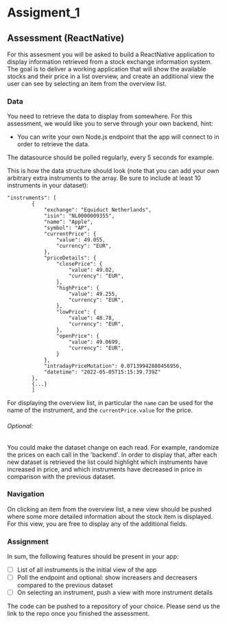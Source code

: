 # Assigment_1

## Assessment (ReactNative)

For this assesment you will be asked to build a ReactNative application to display information retrieved from a stock exchange information system. The goal is to deliver a working application that will show the available stocks and their price in a list overview, and create an additional view the user can see by selecting an item from the overview list.

### Data

You need to retrieve the data to display from somewhere. For this assessment, we would like you to serve through your own backend, hint:

- You can write your own Node.js endpoint that the app will connect to in order to retrieve the data.

The datasource should be polled regularly, every 5 seconds for example.

This is how the data structure should look (note that you can add your own arbitrary extra instruments to the array. Be sure to include at least 10 instruments in your dataset):

```
"instruments": [
        {
            "exchange": "Equiduct Netherlands",
            "isin": "NL0000009355",
            "name": "Apple",
            "symbol": "AP",
            "currentPrice": {
                "value": 49.055,
                "currency": "EUR",
            },
            "priceDetails": {
                "closePrice": {
                    "value": 49.02,
                    "currency": "EUR",
                },
                "highPrice": {
                    "value": 49.255,
                    "currency": "EUR",
                },
                "lowPrice": {
                    "value": 48.78,
                    "currency": "EUR",
                },
                "openPrice": {
                    "value": 49.0699,
                    "currency": "EUR",
                }
            },
            "intradayPriceMutation": 0.07139942880456956,
            "datetime": "2022-05-05T15:15:39.739Z"
        },
        {...}
        ]
```

For displaying the overview list, in particular the `name` can be used for the name of the instrument, and the `currentPrice.value` for the price.

###### Optional:
You could make the dataset change on each read. For example, randomize the prices on each call in the 'backend'. In order to display that, after each new dataset is retrieved the list could highlight which instruments have increased in price, and which instruments have decreased in price in comparison with the previous dataset.

### Navigation
On clicking an item from the overview list, a new view should be pushed where some more detailed information about the stock item is displayed. For this view, you are free to display any of the additional fields.

### Assignment
In sum, the following features should be present in your app:

- [ ] List of all instruments is the initial view of the app
- [ ] Poll the endpoint and optional: show increasers and decreasers compared to the previous dataset
- [ ] On selecting an instrument, push a view with more instrument details

The code can be pushed to a repository of your choice. Please send us the link to the repo once you finished the assessment.
